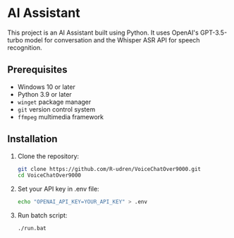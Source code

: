 # AI Assistant

This project is an AI Assistant built using Python. It uses OpenAI's GPT-3.5-turbo model for conversation and the Whisper ASR API for speech recognition.

## Prerequisites

- Windows 10 or later
- Python 3.9 or later
- `winget` package manager
- `git` version control system
- `ffmpeg` multimedia framework

## Installation

1. Clone the repository:

    ```bash
    git clone https://github.com/R-udren/VoiceChatOver9000.git
    cd VoiceChatOver9000
    ```
   
2. Set your API key in .env file:

    ```bash
    echo "OPENAI_API_KEY=YOUR_API_KEY" > .env
    ```

3. Run batch script:

    ```bash
    ./run.bat
    ```
